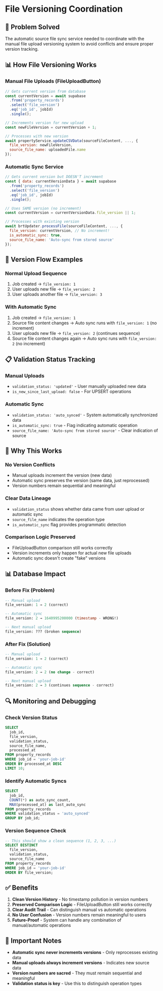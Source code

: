 # File Versioning Coordination

## 🎯 **Problem Solved**

The automatic source file sync service needed to coordinate with the manual file upload versioning system to avoid conflicts and ensure proper version tracking.

## 📊 **How File Versioning Works**

### **Manual File Uploads (FileUploadButton)**
```javascript
// Gets current version from database
const currentVersion = await supabase
  .from('property_records')
  .select('file_version')
  .eq('job_id', jobId)
  .single();

// Increments version for new upload
const newFileVersion = currentVersion + 1;

// Processes with new version
await propertyService.updateCSVData(sourceFileContent, ..., {
  file_version: newFileVersion,
  source_file_name: uploadedFile.name
});
```

### **Automatic Sync Service**
```javascript
// Gets current version but DOESN'T increment
const { data: currentVersionData } = await supabase
  .from('property_records')
  .select('file_version')
  .eq('job_id', jobId)
  .single();

// Uses SAME version (no increment)
const currentVersion = currentVersionData.file_version || 1;

// Processes with existing version
await brtUpdater.processFile(sourceFileContent, ..., {
  file_version: currentVersion, // No increment!
  is_automatic_sync: true,
  source_file_name: 'Auto-sync from stored source'
});
```

## 🔄 **Version Flow Examples**

### **Normal Upload Sequence**
1. Job created → `file_version: 1`
2. User uploads new file → `file_version: 2`
3. User uploads another file → `file_version: 3`

### **With Automatic Sync**
1. Job created → `file_version: 1`
2. Source file content changes → Auto sync runs with `file_version: 1` (no increment)
3. User uploads new file → `file_version: 2` (continues sequence)
4. Source file content changes again → Auto sync runs with `file_version: 2` (no increment)

## 📋 **Validation Status Tracking**

### **Manual Uploads**
- `validation_status: 'updated'` - User manually uploaded new data
- `is_new_since_last_upload: false` - For UPSERT operations

### **Automatic Sync**  
- `validation_status: 'auto_synced'` - System automatically synchronized data
- `is_automatic_sync: true` - Flag indicating automatic operation
- `source_file_name: 'Auto-sync from stored source'` - Clear indication of source

## 🎯 **Why This Works**

### **No Version Conflicts**
- Manual uploads increment the version (new data)
- Automatic sync preserves the version (same data, just reprocessed)
- Version numbers remain sequential and meaningful

### **Clear Data Lineage**
- `validation_status` shows whether data came from user upload or automatic sync
- `source_file_name` indicates the operation type
- `is_automatic_sync` flag provides programmatic detection

### **Comparison Logic Preserved**
- FileUploadButton comparison still works correctly
- Version increments only happen for actual new file uploads
- Automatic sync doesn't create "fake" versions

## 📊 **Database Impact**

### **Before Fix (Problem)**
```sql
-- Manual upload
file_version: 1 → 2 (correct)

-- Automatic sync  
file_version: 2 → 1640995200000 (timestamp - WRONG!)

-- Next manual upload
file_version: ??? (broken sequence)
```

### **After Fix (Solution)**
```sql
-- Manual upload
file_version: 1 → 2 (correct)

-- Automatic sync
file_version: 2 → 2 (no change - correct)

-- Next manual upload  
file_version: 2 → 3 (continues sequence - correct)
```

## 🔍 **Monitoring and Debugging**

### **Check Version Status**
```sql
SELECT 
  job_id,
  file_version,
  validation_status,
  source_file_name,
  processed_at
FROM property_records 
WHERE job_id = 'your-job-id'
ORDER BY processed_at DESC
LIMIT 10;
```

### **Identify Automatic Syncs**
```sql
SELECT 
  job_id,
  COUNT(*) as auto_sync_count,
  MAX(processed_at) as last_auto_sync
FROM property_records 
WHERE validation_status = 'auto_synced'
GROUP BY job_id;
```

### **Version Sequence Check**
```sql
-- This should show a clean sequence (1, 2, 3, ...)
SELECT DISTINCT 
  file_version,
  validation_status,
  source_file_name
FROM property_records 
WHERE job_id = 'your-job-id'
ORDER BY file_version;
```

## ✅ **Benefits**

1. **Clean Version History** - No timestamp pollution in version numbers
2. **Preserved Comparison Logic** - FileUploadButton still works correctly  
3. **Clear Audit Trail** - Can distinguish manual vs automatic operations
4. **No User Confusion** - Version numbers remain meaningful to users
5. **Future-Proof** - System can handle any combination of manual/automatic operations

## 🚨 **Important Notes**

- **Automatic sync never increments versions** - Only reprocesses existing data
- **Manual uploads always increment versions** - Indicates new source data
- **Version numbers are sacred** - They must remain sequential and meaningful
- **Validation status is key** - Use this to distinguish operation types
